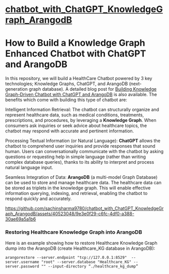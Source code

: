 # [chatbot_with_ChatGPT_KnowledgeGraph_ArangodB](https://github.com/sachinsharma9780/chatbot_with_ChatGPT_KnowledgeGraph_ArangodB)

# How to Build a Knowledge Graph Enhanced Chatbot with ChatGPT and ArangoDB

In this repository, we will build a HealthCare Chatbot powered by 3 key technologies; Knowledge Graphs, ChatGPT, and ArangoDB (next-generation graph database). A detailed blog post for [Building Knowledge Graph-Driven Chatbot with ChatGPT and ArangoDB](https://sachinsharma9780.medium.com/how-to-build-a-knowledge-graph-enhanced-chatbot-with-chatgpt-and-arangodb-f609be6073d5#1cba-414b284d7d48) is also available. The benefits which come with building this type of chatbot are:

Intelligent Information Retrieval: The chatbot can structurally organize and represent healthcare data, such as medical conditions, treatments, prescriptions, and procedures, by leveraging a **Knowledge Graph**. When consumers ask inquiries or seek advice about healthcare topics, the chatbot may respond with accurate and pertinent information.

Processing Textual Information (or Natural Language): **ChatGPT** allows the chatbot to comprehend user inquiries and provide responses that sound human. Users can conversationally communicate with the chatbot by asking questions or requesting help in simple language (rather than writing complex database queries), thanks to its ability to interpret and process natural language input.

Seamless Integration of Data: **ArangoDB** (a multi-model Graph Database) can be used to store and manage healthcare data. The healthcare data can be stored as triplets in the knowledge graph. This will enable effective information querying, indexing, and retrieval, enabling the chatbot to respond quickly and accurately.

https://github.com/sachinsharma9780/chatbot_with_ChatGPT_KnowledgeGraph_ArangodB/assets/40523048/9e3e0f29-c6fc-4df0-a388-30ae69a5a1b6

### Restoring Healthcare Knowledge Graph into ArangoDB

Here is an example showing how to restore Healthcare Knowledge Graph dump into the ArangoDB (create Healthcare_KG database in ArangoDB):
```
arangorestore --server.endpoint "tcp://127.0.0.1:8529"  --server.username "root" --server.database "Healthcare_KG" --server.password "" --input-directory “./healthcare_kg_dump”
```
